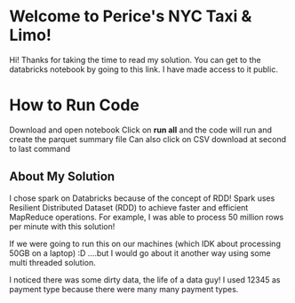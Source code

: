 # Welcome to Perice's NYC Taxi & Limo!

Hi! Thanks for taking the time to read my solution. You can get to the databricks notebook by going to this link. I have made access to it public. 


# How to Run Code 

Download and open notebook 
Click on **run all** and the code will run and create the parquet summary file
Can also click on CSV download at second to last command  

## About My Solution 

I chose spark on Databricks because of the concept of RDD! Spark uses Resilient Distributed Dataset (RDD) to achieve faster and efficient MapReduce operations. For example, I was able to process 50 million rows per minute with this solution!  

If we were going to run this on our machines (which IDK about processing 50GB on a laptop) :D ....but I would go about it another way using some multi threaded solution. 

I noticed there was some dirty data, the life of a data guy! I used 12345 as payment type because there were many many payment types. 
